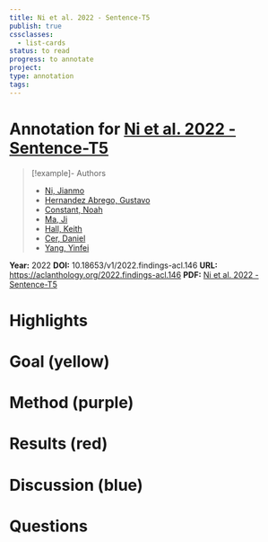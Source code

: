 ```yaml
---
title: Ni et al. 2022 - Sentence-T5
publish: true
cssclasses:
  - list-cards
status: to read
progress: to annotate
project:
type: annotation
tags:
---
```

# Annotation for [Ni et al. 2022 - Sentence-T5](Papers/References/Ni%20et%20al.%202022%20-%20Sentence-T5)

> [!example]- Authors
> - [Ni, Jianmo](Ni%2C%20Jianmo)
> - [Hernandez Abrego, Gustavo](Hernandez%20Abrego%2C%20Gustavo)
> - [Constant, Noah](Constant%2C%20Noah)
> - [Ma, Ji](Ma%2C%20Ji)
> - [Hall, Keith](Hall%2C%20Keith)
> - [Cer, Daniel](Cer%2C%20Daniel)
> - [Yang, Yinfei](Yang%2C%20Yinfei)

**Year:** 2022
**DOI:** 10.18653/v1/2022.findings-acl.146
**URL:** https://aclanthology.org/2022.findings-acl.146
**PDF:** [Ni et al. 2022 - Sentence-T5](Papers/PDFs/Ni%20et%20al.%202022%20-%20Sentence-T5%20Scalable%20Sentence%20Encoders%20from%20Pre-trained%20Text-to-Text%20Models.pdf)

# Highlights


# Goal (yellow)


# Method (purple)


# Results (red)


# Discussion (blue)


# Questions

